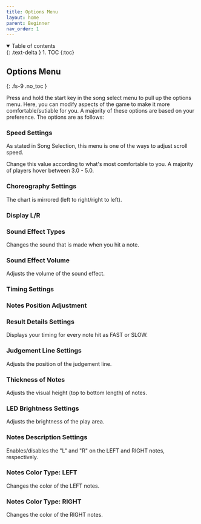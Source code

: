 ```yaml
---
title: Options Menu
layout: home
parent: Beginner
nav_order: 1
---
```

<details open markdown="block">
  <summary>
    Table of contents
  </summary>
  {: .text-delta }
1. TOC
{:toc}
</details>

## Options Menu
{: .fs-9 .no_toc }

Press and hold the start key in the song select menu to pull up the options menu. Here, you can modify aspects of the game to make it more comfortable/sutiable for you. A majority of these options are based on your preference. The options are as follows:

### Speed Settings

As stated in Song Selection, this menu is one of the ways to adjust scroll speed. 

Change this value according to what's most comfortable to you. A majority of players hover between 3.0 - 5.0.

### Choreography Settings

The chart is mirrored (left to right/right to left).

### Display L/R

### Sound Effect Types

Changes the sound that is made when you hit a note.

### Sound Effect Volume

Adjusts the volume of the sound effect.

### Timing Settings

### Notes Position Adjustment

### Result Details Settings

Displays your timing for every note hit as FAST or SLOW.

### Judgement Line Settings

Adjusts the position of the judgement line.

### Thickness of Notes

Adjusts the visual height (top to bottom length) of notes.

### LED Brightness Settings

Adjusts the brightness of the play area.

### Notes Description Settings

Enables/disables the "L" and "R" on the LEFT and RIGHT notes, respectively.

### Notes Color Type: LEFT

Changes the color of the LEFT notes.

### Notes Color Type: RIGHT

Changes the color of the RIGHT notes.
